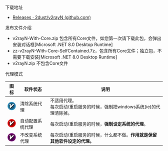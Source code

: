 下载地址
- [Releases · 2dust/v2rayN (github.com)](https://github.com/2dust/v2rayN/releases)

发布文件介绍
- v2rayN-With-Core.zip 包含所有Core文件，如您第一次请下载此包，会弹出安装对话框[Microsoft .NET 8.0 Desktop Runtime]
- zz-v2rayN-With-Core-SelfContained.7z，包含所有Core文件；独立包，不需要下载安装[Microsoft .NET 8.0 Desktop Runtime]
- v2rayN.zip 不包含Core文件

代理模式

| 图标                                                | 软件状态     | 说明                                             |
| ------------------------------------------------- | -------- | ---------------------------------------------- |
| ![](../photo/Pasted%20image%2020240501191637.png) | 清除系统代理   | 不适用代理。<br>每次启动/重启服务的时候，强制把windows系统(ie)的代理清除掉。 |
| ![](../photo/Pasted%20image%2020240501191646.png) | 自动配置系统代理 | 每次启动/重启服务的时候，**强制设定系统的代理**。                    |
| ![](../photo/Pasted%20image%2020240501191655.png) | 不改变系统代理  | 每次启动/重启服务的时候，什么都不做。**作用就是保留其他软件设定的代理。**        |

